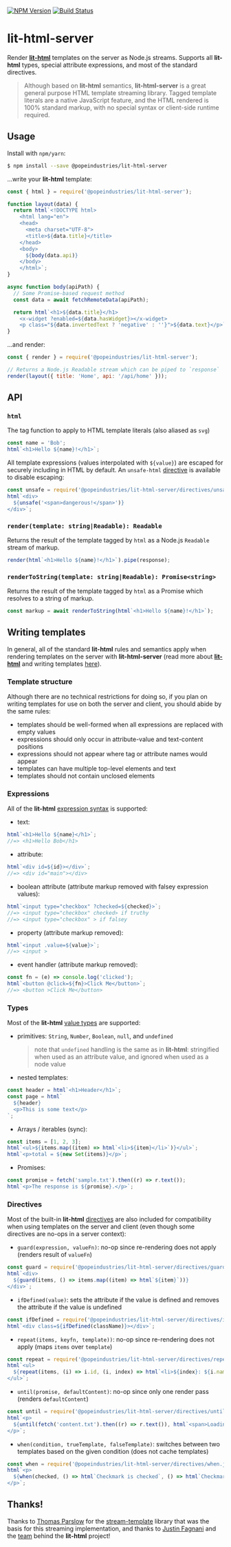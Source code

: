 [![NPM Version](https://img.shields.io/npm/v/@popeindustries/lit-html-server.svg?style=flat)](https://npmjs.org/package/@popeindustries/lit-html-server)
[![Build Status](https://img.shields.io/travis/popeindustries/lit-html-server.svg?style=flat)](https://travis-ci.org/popeindustries/lit-html-server)

# lit-html-server

Render [**lit-html**](https://polymer.github.io/lit-html/) templates on the server as Node.js streams. Supports all **lit-html** types, special attribute expressions, and most of the standard directives.

> Although based on **lit-html** semantics, **lit-html-server** is a great general purpose HTML template streaming library. Tagged template literals are a native JavaScript feature, and the HTML rendered is 100% standard markup, with no special syntax or client-side runtime required.

## Usage

Install with `npm/yarn`:

```bash
$ npm install --save @popeindustries/lit-html-server
```

...write your **lit-html** template:

```js
const { html } = require('@popeindustries/lit-html-server');

function layout(data) {
  return html`<!DOCTYPE html>
    <html lang="en">
    <head>
      <meta charset="UTF-8">
      <title>${data.title}</title>
    </head>
    <body>
      ${body(data.api)}
    </body>
    </html>`;
}

async function body(apiPath) {
  // Some Promise-based request method
  const data = await fetchRemoteData(apiPath);

  return html`<h1>${data.title}</h1>
    <x-widget ?enabled=${data.hasWidget}></x-widget>
    <p class="${data.invertedText ? 'negative' : ''}">${data.text}</p>`;
}
```

...and render:

```js
const { render } = require('@popeindustries/lit-html-server');

// Returns a Node.js Readable stream which can be piped to `response`
render(layout({ title: 'Home', api: '/api/home' }));
```

## API

### `html`

The tag function to apply to HTML template literals (also aliased as `svg`)

```js
const name = 'Bob';
html`<h1>Hello ${name}!</h1>`;
```

All template expressions (values interpolated with `${value}`) are escaped for securely including in HTML by default. An `unsafe-html` [directive](#directives) is available to disable escaping:

```js
const unsafe = require('@popeindustries/lit-html-server/directives/unsafe-html.js');
html`<div>
  ${unsafe('<span>dangerous!</span>')}
</div>`;
```

### `render(template: string|Readable): Readable`

Returns the result of the template tagged by `html` as a Node.js `Readable` stream of markup.

```js
render(html`<h1>Hello ${name}!</h1>`).pipe(response);
```

### `renderToString(template: string|Readable): Promise<string>`

Returns the result of the template tagged by `html` as a Promise which resolves to a string of markup.

```js
const markup = await renderToString(html`<h1>Hello ${name}!</h1>`);
```

## Writing templates

In general, all of the standard **lit-html** rules and semantics apply when rendering templates on the server with **lit-html-server** (read more about [**lit-html**](https://polymer.github.io/lit-html/guide/) and writing templates [here](https://polymer.github.io/lit-html/guide/writing-templates.html)).

### Template structure

Although there are no technical restrictions for doing so, if you plan on writing templates for use on both the server and client, you should abide by the same rules:

- templates should be well-formed when all expressions are replaced with empty values
- expressions should only occur in attribute-value and text-content positions
- expressions should not appear where tag or attribute names would appear
- templates can have multiple top-level elements and text
- templates should not contain unclosed elements

### Expressions

All of the **lit-html** [expression syntax](https://polymer.github.io/lit-html/guide/writing-templates.html#binding-types) is supported:

- text:

```js
html`<h1>Hello ${name}</h1>`;
//=> <h1>Hello Bob</h1>
```

- attribute:

```js
html`<div id=${id}></div>`;
//=> <div id="main"></div>
```

- boolean attribute (attribute markup removed with falsey expression values):

```js
html`<input type="checkbox" ?checked=${checked}>`;
//=> <input type="checkbox" checked> if truthy
//=> <input type="checkbox" > if falsey
```

- property (attribute markup removed):

```js
html`<input .value=${value}>`;
//=> <input >
```

- event handler (attribute markup removed):

```js
const fn = (e) => console.log('clicked');
html`<button @click=${fn}>Click Me</button>`;
//=> <button >Click Me</button>
```

### Types

Most of the **lit-html** [value types](https://polymer.github.io/lit-html/guide/writing-templates.html#supported-types) are supported:

- primitives: `String`, `Number`, `Boolean`, `null`, and `undefined`

  > note that `undefined` handling is the same as in **lit-html**: stringified when used as an attribute value, and ignored when used as a node value

- nested templates:

```js
const header = html`<h1>Header</h1>`;
const page = html`
  ${header}
  <p>This is some text</p>
`;
```

- Arrays / iterables (sync):

```js
const items = [1, 2, 3];
html`<ul>${items.map((item) => html`<li>${item}</li>`)}</ul>`;
html`<p>total = ${new Set(items)}</p>`;
```

- Promises:

```js
const promise = fetch('sample.txt').then((r) => r.text());
html`<p>The response is ${promise}.</p>`;
```

### Directives

Most of the built-in **lit-html** [directives](https://polymer.github.io/lit-html/guide/writing-templates.html#directives) are also included for compatibility when using templates on the server and client (even though some directives are no-ops in a server context):

- `guard(expression, valueFn)`: no-op since re-rendering does not apply (renders result of `valueFn`)

```js
const guard = require('@popeindustries/lit-html-server/directives/guard.js');
html`<div>
  ${guard(items, () => items.map((item) => html`${item}`))}
</div>`;
```

- `ifDefined(value)`: sets the attribute if the value is defined and removes the attribute if the value is undefined

```js
const ifDefined = require('@popeindustries/lit-html-server/directives/if-defined.js');
html`<div class=${ifDefined(className)}></div>`;
```

- `repeat(items, keyfn, template))`: no-op since re-rendering does not apply (maps `items` over `template`)

```js
const repeat = require('@popeindustries/lit-html-server/directives/repeat.js');
html`<ul>
  ${repeat(items, (i) => i.id, (i, index) => html`<li>${index}: ${i.name}</li>`)}
</ul>`;
```

- `until(promise, defaultContent)`: no-op since only one render pass (renders `defaultContent`)

```js
const until = require('@popeindustries/lit-html-server/directives/until.js');
html`<p>
  ${until(fetch('content.txt').then((r) => r.text()), html`<span>Loading...</span>`)}
</p>`;
```

- `when(condition, trueTemplate, falseTemplate)`: switches between two templates based on the given condition (does not cache templates)

```js
const when = require('@popeindustries/lit-html-server/directives/when.js');
html`<p>
  ${when(checked, () => html`Checkmark is checked`, () => html`Checkmark is not checked`)}
</p>`;
```

## Thanks!

Thanks to [Thomas Parslow](https://github.com/almost) for the [stream-template](https://github.com/almost/stream-template) library that was the basis for this streaming implementation, and thanks to [Justin Fagnani](https://github.com/justinfagnani) and the [team](https://github.com/Polymer/lit-html/graphs/contributors) behind the **lit-html** project!
